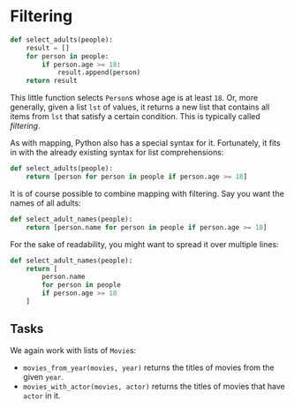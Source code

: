 # Filtering

```python
def select_adults(people):
    result = []
    for person in people:
        if person.age >= 18:
            result.append(person)
    return result
```

This little function selects `Person`s whose age is at least `18`.
Or, more generally, given a list `lst` of values, it returns a new list that contains all items from `lst` that satisfy a certain condition.
This is typically called _filtering_.

As with mapping, Python also has a special syntax for it.
Fortunately, it fits in with the already existing syntax for list comprehensions:

```python
def select_adults(people):
    return [person for person in people if person.age >= 18]
```

It is of course possible to combine mapping with filtering.
Say you want the names of all adults:

```python
def select_adult_names(people):
    return [person.name for person in people if person.age >= 18]
```

For the sake of readability, you might want to spread it over multiple lines:

```python
def select_adult_names(people):
    return [
        person.name
        for person in people
        if person.age >= 18
    ]
```

## Tasks

We again work with lists of `Movie`s:

* `movies_from_year(movies, year)` returns the titles of movies from the given `year`.
* `movies_with_actor(movies, actor)` returns the titles of movies that have `actor` in it.
